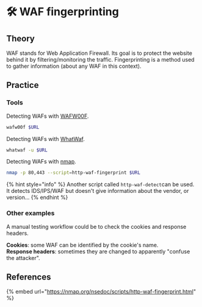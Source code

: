 # 🛠️ WAF fingerprinting

## Theory

WAF stands for Web Application Firewall. Its goal is to protect the website behind it by filtering/monitoring the traffic. Fingerprinting is a method used to gather information \(about any WAF in this context\).

## Practice

### Tools

Detecting WAFs with [WAFW00F](https://github.com/EnableSecurity/wafw00f).

```bash
wafw00f $URL
```

Detecting WAFs with [WhatWaf](https://github.com/Ekultek/WhatWaf).

```bash
whatwaf -u $URL
```

Detecting WAFs with [nmap](https://nmap.org/).

```bash
nmap -p 80,443 --script=http-waf-fingerprint $URL
```

{% hint style="info" %}
Another script called `http-waf-detect`can be used. It detects IDS/IPS/WAF but doesn't give information about the vendor, or version...
{% endhint %}

### Other examples

A manual testing workflow could be to check the cookies and response headers.

**Cookies**: some WAF can be identified by the cookie's name.  
**Response headers**: sometimes they are changed to apparently "confuse the attacker".

## References

{% embed url="https://nmap.org/nsedoc/scripts/http-waf-fingerprint.html" %}


